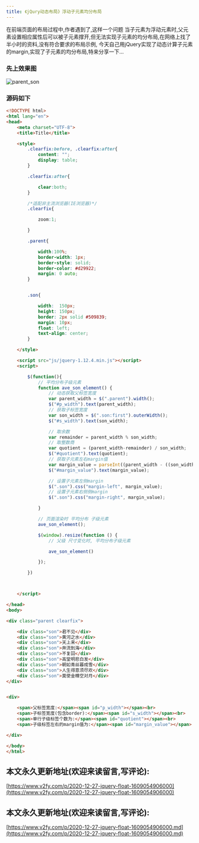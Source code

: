 ```yaml
---
title: 《jQury动态布局》浮动子元素均分布局
---
```




在前端页面的布局过程中,作者遇到了,这样一个问题
当子元素为浮动元素时,父元素设置相应属性后可以被子元素撑开,但无法实现子元素的均分布局,在网络上找了半小时的资料,没有符合要求的布局示例,
今天自己用jQuery实现了动态计算子元素的margin,实现了子元素的均分布局,特来分享一下...


### 先上效果图
![parent_son](https://www.v2fy.com/asset/0i/jikemiji/jikemiji-md/2020-12-27-jquery-float-1609054906000.assets/1240-20201227154222313.gif)

### 源码如下

```html
<!DOCTYPE html>
<html lang="en">
<head>
    <meta charset="UTF-8">
    <title>Title</title>

    <style>
        .clearfix:before, .clearfix:after{
            content: "";
            display: table;
        }

        .clearfix:after{

            clear:both;
        }

        /*适配非主流浏览器(IE浏览器)*/
        .clearfix{

            zoom:1;

        }

        .parent{

            width:100%;
            border-width: 1px;
            border-style: solid;
            border-color: #d29922;
            margin: 0 auto;
        }


        .son{

            width:  150px;
            height: 150px;
            border: 2px solid #509839;
            margin: 10px;
            float: left;
            text-align: center;
        }

    </style>

    <script src="js/jquery-1.12.4.min.js"></script>
    <script>

        $(function(){
            // 平均分布子级元素
            function ave_son_element() {
                // 动态获取父标签宽度
                var parent_width = $(".parent").width();
                $("#p_width").text(parent_width);
                // 获取子标签宽度
                var son_width = $(".son:first").outerWidth();
                $("#s_width").text(son_width);

                // 取余数
                var remainder = parent_width % son_width;
                // 取整数商
                var quotient = (parent_width-remainder) / son_width;
                $("#quotient").text(quotient);
                // 获取子元素左右margin值
                var margin_value = parseInt((parent_width - ((son_width)* quotient)) / (quotient*2));
                $("#margin_value").text(margin_value);

                // 设置子元素左侧margin
                $(".son").css("margin-left", margin_value);
                // 设置子元素右侧侧margin
                $(".son").css("margin-right", margin_value);

            }

            // 页面渲染时 平均分布 子级元素
            ave_son_element();

            $(window).resize(function () {
                // 父级 尺寸变化时, 平均分布子级元素

                ave_son_element()

            });

        })



    </script>

</head>
<body>

<div class="parent clearfix">

    <div class="son">君不见</div>
    <div class="son">黄河之水</div>
    <div class="son">天上来</div>
    <div class="son">奔流到海</div>
    <div class="son">不复回</div>
    <div class="son">高堂明悲白发</div>
    <div class="son">朝如青丝暮成雪</div>
    <div class="son">人生得意须尽欢</div>
    <div class="son">莫使金樽空对月</div>
</div>


<div>

    <span>父标签宽度:</span><span id="p_width"></span><br>
    <span>子标签宽度(包含border):</span><span id="s_width"></span><br>
    <span>单行子级标签个数为:</span><span id="quotient"></span><br>
    <span>子级标签左右的margin值为:</span><span id="margin_value"></span>

</div>

</body>
</html>

```



## 本文永久更新地址(欢迎来读留言,写评论):

[https://www.v2fy.com/p/2020-12-27-jquery-float-1609054906000](https://www.v2fy.com/p/2020-12-27-jquery-float-1609054906000)
## 本文永久更新地址(欢迎来读留言,写评论):

[https://www.v2fy.com/p/2020-12-27-jquery-float-1609054906000.md](https://www.v2fy.com/p/2020-12-27-jquery-float-1609054906000.md)

